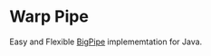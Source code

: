 # Warp Pipe

Easy and Flexible [BigPipe](https://www.facebook.com/notes/facebook-engineering/bigpipe-pipelining-web-pages-for-high-performance/389414033919/) implememtation for Java.

